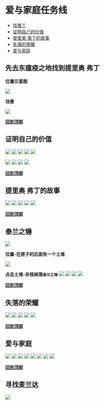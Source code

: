 # 爱与家庭任务线

- [找弗丁](#先去东瘟疫之地找到提里奥-弗丁)
- [证明自己的价值](#证明自己的价值)
- [提里奥 弗丁的故事](#提里奥-弗丁的故事)
- [失落的荣耀](#失落的荣耀)
- [爱与家庭](#爱与家庭)

## 先去东瘟疫之地找到提里奥 弗丁

**位置示意图**

![](./assets/a-1.jpg)

**场景**

![](./assets/a-2.png)

**[回到顶部](#爱与家庭任务线)**

## 证明自己的价值

![](./assets/a-3.jpg)
![](./assets/a-4.jpg)
![](./assets/a-5.jpg)
![](./assets/a-6.png)
![](./assets/a-7.png)

![](./assets/a-8.png)
![](./assets/a-9.png)
![](./assets/a-10.png)
![](./assets/a-11.png)

**[回到顶部](#爱与家庭任务线)**

## 提里奥 弗丁的故事

![](./assets/30.png)
![](./assets/13.png)
![](./assets/31.png)
![](./assets/32.png)
![](./assets/33.png)

**[回到顶部](#爱与家庭任务线)**

## 泰兰之锤

![](./assets/15.png)

**位置-在房子的后面有一个土堆**

![](./assets/16.png)

**点击土堆-杀怪掉落`泰兰之锤`**
![](./assets/17.png)
![](./assets/18.png)
![](./assets/19.png)
![](./assets/20.png)

**[回到顶部](#爱与家庭任务线)**

## 失落的荣耀

![](./assets/21.png)
![](./assets/22.png)
![](./assets/40.png)
![](./assets/41.png)
![](./assets/42.png)

**[回到顶部](#爱与家庭任务线)**

## 爱与家庭

![](./assets/43.png)
![](./assets/50.png)
![](./assets/51.png)
![](./assets/52.png)
![](./assets/53.png)
![](./assets/54.png)
![](./assets/55.png)
![](./assets/56.png)

**[回到顶部](#爱与家庭任务线)**

## 寻找麦兰达

![](./assets/60.png)
